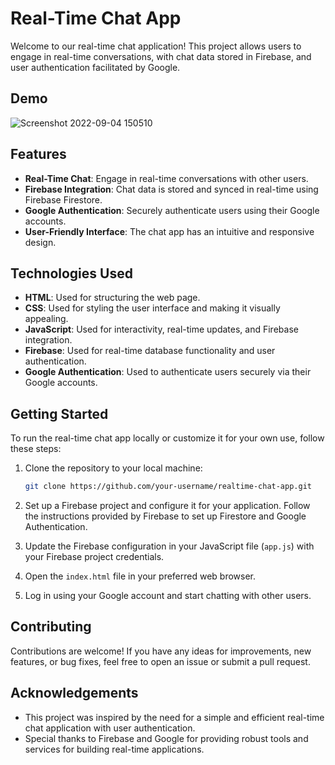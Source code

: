 

# Real-Time Chat App

Welcome to our real-time chat application! This project allows users to engage in real-time conversations, with chat data stored in Firebase, and user authentication facilitated by Google.

## Demo

 ![Screenshot 2022-09-04 150510](https://user-images.githubusercontent.com/111062573/188307281-73ed0ab4-4be4-4a5a-bbaf-9608c2612b06.png)

## Features

- **Real-Time Chat**: Engage in real-time conversations with other users.
- **Firebase Integration**: Chat data is stored and synced in real-time using Firebase Firestore.
- **Google Authentication**: Securely authenticate users using their Google accounts.
- **User-Friendly Interface**: The chat app has an intuitive and responsive design.

## Technologies Used

- **HTML**: Used for structuring the web page.
- **CSS**: Used for styling the user interface and making it visually appealing.
- **JavaScript**: Used for interactivity, real-time updates, and Firebase integration.
- **Firebase**: Used for real-time database functionality and user authentication.
- **Google Authentication**: Used to authenticate users securely via their Google accounts.

## Getting Started

To run the real-time chat app locally or customize it for your own use, follow these steps:

1. Clone the repository to your local machine:

    ```bash
    git clone https://github.com/your-username/realtime-chat-app.git
    ```

2. Set up a Firebase project and configure it for your application. Follow the instructions provided by Firebase to set up Firestore and Google Authentication.

3. Update the Firebase configuration in your JavaScript file (`app.js`) with your Firebase project credentials.

4. Open the `index.html` file in your preferred web browser.

5. Log in using your Google account and start chatting with other users.

## Contributing

Contributions are welcome! If you have any ideas for improvements, new features, or bug fixes, feel free to open an issue or submit a pull request.

## Acknowledgements

- This project was inspired by the need for a simple and efficient real-time chat application with user authentication.
- Special thanks to Firebase and Google for providing robust tools and services for building real-time applications.
